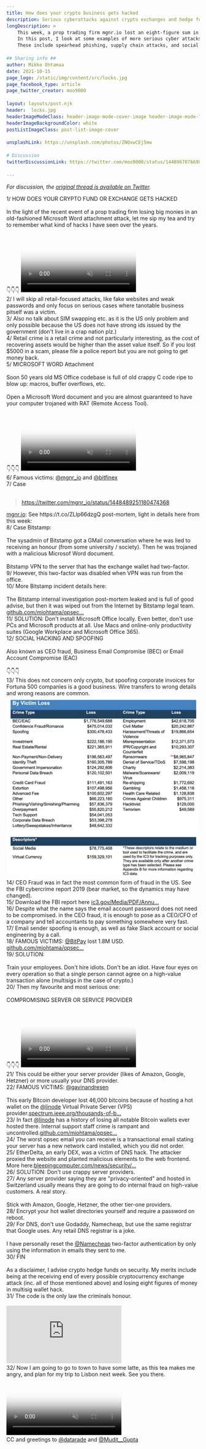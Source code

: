 ```yaml
---
title: How does your crypto business gets hacked
description: Serious cyberattacks against crypto exchanges and hedge funds
longDescription: >
    This week, a prop trading firm mgnr.io lost an eight-figure sum in a classical malicious Microsoft Word attachment hack.
    In this post, I look at some examples of more serious cyber attacks targetting crypto businesses over the years.
    These include spearhead phishing, supply chain attacks, and social fraud.

## Sharing info ##
author: Mikko Ohtamaa
date: 2021-10-15
page_logo: /static/img/content/src/locks.jpg
page_facebook_type: article
page_twitter_creator: moo9000

layout: layouts/post.njk
header:  locks.jpg
headerImageModeClass: header-image-mode-cover-image header-image-mode-700 header-image-text-white
headerImageBackgroundColor: white
postListImageClass: post-list-image-cover

unsplashLink: https://unsplash.com/photos/ZNOxwCEj5mw

# Discussion
twitterDiscussionLink: https://twitter.com/moo9000/status/1448967076698333192

---
```


*For discussion, the [original thread is available on Twitter](https://twitter.com/moo9000/status/1448967076698333192).*

  <div class="tweetstorm">
                              <!-- Tweet 1-->
      <div id="tweet_1" class="content-tweet allow-preview" data-controller="thread" data-action="click-&gt;thread#showTweet" data-screenname="moo9000" data-tweet="1448967076698333192" dir="auto">
      <span class="nop nop-start">1/ </span> HOW DOES YOUR CRYPTO FUND OR EXCHANGE GETS HACKED<br>
      <br>
      In the light of the recent event of a prop trading firm losing big monies in an old-fashioned Microsoft Word attachment attack, let me sip my tea and try to remember what kind of hacks I have seen over the years.<br>
      <br>
      👇👇👇 <span class="entity-video-gif"><video autoplay="" muted="" loop="" controls="" poster="https://pbs.twimg.com/tweet_video_thumb/FBvD4FxWUAIS_TB.jpg"><source src="https://video.twimg.com/tweet_video/FBvD4FxWUAIS_TB.mp4" type="video/mp4"></source><img alt="Video Poster" src="/static/img/content/fixed-size/how-does-your-crypto-business-gets-hacked/1.jpg"></video></span>
      </div>
      <!-- Tweet 2-->
      <div id="tweet_2" class="content-tweet allow-preview" data-controller="thread" data-action="click-&gt;thread#showTweet" data-screenname="moo9000" data-tweet="1448967077990178835" dir="auto">
      <span class="nop nop-start">2/ </span> I will skip all retail-focused attacks, like fake websites and weak passwords and only focus on serious cases where tanotable business pitself was a victim.
      </div>
      <!-- Tweet 3-->
      <div id="tweet_3" class="content-tweet allow-preview" data-controller="thread" data-action="click-&gt;thread#showTweet" data-screenname="moo9000" data-tweet="1448967078875176988" dir="auto">
      <span class="nop nop-start">3/ </span> Also no talk about SIM swapping etc. as it is the US only problem and only possible because the US does not have strong ids issued by the government (don't live in a crap nation plz.)
      </div>
      <!-- Tweet 4-->
      <div id="tweet_4" class="content-tweet allow-preview" data-controller="thread" data-action="click-&gt;thread#showTweet" data-screenname="moo9000" data-tweet="1448967079781146640" dir="auto">
      <span class="nop nop-start">4/ </span> Retail crime is a retail crime and not particularly interesting, as the cost of recovering assets would be higher than the asset value itself. So if you lost $5000 in a scam, please file a police report but you are not going to get money back.
      </div>
      <!-- Tweet 5-->
      <div id="tweet_5" class="content-tweet allow-preview" data-controller="thread" data-action="click-&gt;thread#showTweet" data-screenname="moo9000" data-tweet="1448967084403269652" dir="auto">
      <span class="nop nop-start">5/ </span> MICROSOFT WORD Attachment<br>
      <br>
      Soon 50 years old MS Office codebase is full of old crappy C code ripe to blow up: macros, buffer overflows, etc. <br>
      <br>
      Open a Microsoft Word document and you are almost guaranteed to have your computer trojaned with RAT (Remote Access Tool). <br>
      <br>
      👇👇👇 <span class="entity-video-gif"><video autoplay="" muted="" loop="" controls="" poster="https://pbs.twimg.com/tweet_video_thumb/FBvD4itXIAYkpfx.jpg"><source src="https://video.twimg.com/tweet_video/FBvD4itXIAYkpfx.mp4" type="video/mp4"></source><img alt="Video Poster" src="/static/img/content/fixed-size/how-does-your-crypto-business-gets-hacked/2.jpg"></video></span>
      </div>
      <!-- Tweet 6-->
      <div id="tweet_6" class="content-tweet allow-preview" data-controller="thread" data-action="click-&gt;thread#showTweet" data-screenname="moo9000" data-tweet="1448967085594484736" dir="auto">
      <span class="nop nop-start">6/ </span> Famous victims: <a class="entity-mention" href="https://twitter.com/mgnr_io">@mgnr_io</a> and <a class="entity-mention" href="https://twitter.com/bitfinex">@bitfinex</a>
      </div>
      <!-- Tweet 7-->
      <div id="tweet_7" class="content-tweet allow-preview" data-controller="thread" data-action="click-&gt;thread#showTweet" data-screenname="moo9000" data-tweet="1448967086609477633" dir="auto">
      <span class="nop nop-start">7/ </span> Case <br>
      <br>
      <span class="entity-embed"><span class="twitter-player"><blockquote class="twitter-tweet" data-conversation="none" data-align="center" data-dnt="true"><a href="https://twitter.com/mgnr_io/status/1448489251180474368">https://twitter.com/mgnr_io/status/1448489251180474368</a></blockquote></span></span>
      <a class="entity-url" data-preview="true" href="http://mgnr.io">mgnr.io</a>: See https://t.co/ZLIp66dzgQ post-mortem, light in details here from this week: </div>
      <!-- Tweet 8-->
      <div id="tweet_8" class="content-tweet allow-preview" data-controller="thread" data-action="click-&gt;thread#showTweet" data-screenname="moo9000" data-tweet="1448967087783911425" dir="auto">
      <span class="nop nop-start">8/ </span> Case Bitstamp:<br>
      <br>
      The sysadmin of Bitstamp got a GMail conversation where he was lied to receiving an honour (from some university / society). Then he was trojaned with a malicious Microsof Word document.<br>
      <br>
      Bitstamp VPN to the server that has the exchange wallet had two-factor.
      </div>
      <!-- Tweet 9-->
      <div id="tweet_9" class="content-tweet allow-preview" data-controller="thread" data-action="click-&gt;thread#showTweet" data-screenname="moo9000" data-tweet="1448967088576602151" dir="auto">
      <span class="nop nop-start">9/ </span> However, this two-factor was disabled when VPN was run from the office.
      </div>
      <!-- Tweet 10-->
      <div id="tweet_10" class="content-tweet allow-preview" data-controller="thread" data-action="click-&gt;thread#showTweet" data-screenname="moo9000" data-tweet="1448967089511964672" dir="auto">
      <span class="nop nop-start">10/ </span> More Bitstamp incident details here:<br>
      <br>
      The Bitstamp internal investigation post-mortem leaked and is full of good advise, but then it was wiped out from the Internet by Bitstamp legal team.
      <a class="entity-url" data-preview="true" href="https://github.com/miohtama/opsec/blob/master/source/incidences/bitstamp.rst">github.com/miohtama/opsec…</a></div>
      <!-- Tweet 11-->
      <div id="tweet_11" class="content-tweet allow-preview" data-controller="thread" data-action="click-&gt;thread#showTweet" data-screenname="moo9000" data-tweet="1448967090531147788" dir="auto">
      <span class="nop nop-start">11/ </span> SOLUTION: Don't install Microsoft Office locally. Even better, don't use PCs and Microsoft products at all. Use Macs and online-only productivity suites (Google Workplace and Microsoft Office 365).
      </div>
      <!-- Tweet 12-->
      <div id="tweet_12" class="content-tweet allow-preview" data-controller="thread" data-action="click-&gt;thread#showTweet" data-screenname="moo9000" data-tweet="1448967091445506056" dir="auto">
      <span class="nop nop-start">12/ </span> SOCIAL HACKING AND SPOOFING<br>
      <br>
      Also known as CEO fraud, Business Email Compromise (BEC) or Email Account Compromise (EAC)<br>
      <br>
      👇👇👇
      </div>
      <!-- Tweet 13-->
      <div id="tweet_13" class="content-tweet allow-preview" data-controller="thread" data-action="click-&gt;thread#showTweet" data-screenname="moo9000" data-tweet="1448967092670185475" dir="auto">
      <span class="nop nop-start">13/ </span> This does not concern only crypto, but spoofing corporate invoices for Fortuna 500 companies is a good business. Wire transfers to wrong details and wrong reasons are common.
      </div>
      <!-- Tweet 14-->
      <div id="tweet_14" class="content-tweet allow-preview" data-controller="thread" data-action="click-&gt;thread#showTweet" data-screenname="moo9000" data-tweet="1448967099230138373" dir="auto">
      <span class="entity-image"><a href="https://pbs.twimg.com/media/FBvD5VXXEAAKb3d.jpg" target="_blank"><img alt="Image" src="/static/img/content/fixed-size/how-does-your-crypto-business-gets-hacked/3.jpg"></a></span>
      <span class="nop nop-start">14/ </span> CEO Fraud was in fact the most common form of fraud in the US. See the FBI cybercrime report 2019 (bear market, so the dynamics may have changed). </div>
      <!-- Tweet 15-->
      <div id="tweet_15" class="content-tweet allow-preview" data-controller="thread" data-action="click-&gt;thread#showTweet" data-screenname="moo9000" data-tweet="1448967100857556993" dir="auto">
      <span class="nop nop-start">15/ </span> Download the FBI report here <a class="entity-url" data-preview="true" href="https://www.ic3.gov/Media/PDF/AnnualReport/2019_IC3Report.pdf">ic3.gov/Media/PDF/Annu…</a>
      </div>
      <!-- Tweet 16-->
      <div id="tweet_16" class="content-tweet allow-preview" data-controller="thread" data-action="click-&gt;thread#showTweet" data-screenname="moo9000" data-tweet="1448967101721550888" dir="auto">
      <span class="nop nop-start">16/ </span> Despite what the name says the email account password does not need to be compromised. in the CEO fraud, it is enough to pose as a CEO/CFO of a company and tell accountants to pay something somewhere very fast.
      </div>
      <!-- Tweet 17-->
      <div id="tweet_17" class="content-tweet allow-preview" data-controller="thread" data-action="click-&gt;thread#showTweet" data-screenname="moo9000" data-tweet="1448967102501691394" dir="auto">
      <span class="nop nop-start">17/ </span> Email sender spoofing is enough, as well as fake Slack account or social engineering by a call.
      </div>
      <!-- Tweet 18-->
      <div id="tweet_18" class="content-tweet allow-preview" data-controller="thread" data-action="click-&gt;thread#showTweet" data-screenname="moo9000" data-tweet="1448967103374106629" dir="auto">
      <span class="nop nop-start">18/ </span> FAMOUS VICTIMS: <a class="entity-mention" href="https://twitter.com/BitPay">@BitPay</a> lost 1.8M USD. <a class="entity-url" data-preview="true" href="https://github.com/miohtama/opsec/blob/master/source/incidences/bitpay.rst">github.com/miohtama/opsec…</a>
      </div>
      <!-- Tweet 19-->
      <div id="tweet_19" class="content-tweet allow-preview" data-controller="thread" data-action="click-&gt;thread#showTweet" data-screenname="moo9000" data-tweet="1448967104296853522" dir="auto">
      <span class="nop nop-start">19/ </span> SOLUTION: <br>
      <br>
      Train your employees. Don't hire idiots. Don't be an idiot. Have four eyes on every operation so that a single person cannot agree on a high-value transaction alone (multisigs in the case of crypto.)
      </div>
      <!-- Tweet 20-->
      <div id="tweet_20" class="content-tweet allow-preview" data-controller="thread" data-action="click-&gt;thread#showTweet" data-screenname="moo9000" data-tweet="1448967109044805633" dir="auto">
      <span class="nop nop-start">20/ </span> Then my favourite and most serious one:<br>
      <br>
      COMPROMISING SERVER OR SERVICE PROVIDER<br>
      <br>
      👇👇👇 <span class="entity-video-gif"><video autoplay="" muted="" loop="" controls="" poster="https://pbs.twimg.com/tweet_video_thumb/FBvD59uXIB8VJ19.jpg"><source src="https://video.twimg.com/tweet_video/FBvD59uXIB8VJ19.mp4" type="video/mp4"></source><img alt="Video Poster" src="/static/img/content/fixed-size/how-does-your-crypto-business-gets-hacked/4.jpg"></video></span>
      </div>
      <!-- Tweet 21-->
      <div id="tweet_21" class="content-tweet allow-preview" data-controller="thread" data-action="click-&gt;thread#showTweet" data-screenname="moo9000" data-tweet="1448967110147907631" dir="auto">
      <span class="nop nop-start">21/ </span> This could be either your server provider (likes of Amazon, Google, Hetzner) or more usually your DNS provider.
      </div>
      <!-- Tweet 22-->
      <div id="tweet_22" class="content-tweet allow-preview" data-controller="thread" data-action="click-&gt;thread#showTweet" data-screenname="moo9000" data-tweet="1448967111137763365" dir="auto">
      <span class="nop nop-start">22/ </span> FAMOUS VICTIMS: <a class="entity-mention" href="https://twitter.com/gavinandresen">@gavinandresen</a> <br>
      <br>
      This early Bitcoin developer lost 46,000 bitcoins because of hosting a hot wallet on the <a class="entity-mention" href="https://twitter.com/linode">@linode</a> Virtual Private Server (VPS) provider.<a class="entity-url" data-preview="true" href="https://spectrum.ieee.org/thousands-of-bitcoins-stolen-in-a-hack-on-linode">spectrum.ieee.org/thousands-of-b…</a>
      </div>
      <!-- Tweet 23-->
      <div id="tweet_23" class="content-tweet allow-preview" data-controller="thread" data-action="click-&gt;thread#showTweet" data-screenname="moo9000" data-tweet="1448967111989207042" dir="auto">
      <span class="nop nop-start">23/ </span> In fact <a class="entity-mention" href="https://twitter.com/linode">@linode</a> has a history of losing all notable Bitcoin wallets ever hosted there. Internal support staff crime is rampant and uncontrolled.<a class="entity-url" data-preview="true" href="https://github.com/miohtama/opsec/blob/master/source/incidences/linode.rst">github.com/miohtama/opsec…</a>
      </div>
      <!-- Tweet 24-->
      <div id="tweet_24" class="content-tweet allow-preview" data-controller="thread" data-action="click-&gt;thread#showTweet" data-screenname="moo9000" data-tweet="1448967112928768000" dir="auto">
      <span class="nop nop-start">24/ </span> The worst opsec email you can receive is a transactional email stating your server has a new network card installed, which you did not order.
      </div>
      <!-- Tweet 25-->
      <div id="tweet_25" class="content-tweet allow-preview" data-controller="thread" data-action="click-&gt;thread#showTweet" data-screenname="moo9000" data-tweet="1448967113847283759" dir="auto">
      <span class="nop nop-start">25/ </span> EtherDelta, an early DEX, was a victim of DNS hack. The attacker proxied the website and planted malicious elements to the web frontend. More here:<a class="entity-url" data-preview="true" href="https://www.bleepingcomputer.com/news/security/hackers-hijack-dns-server-of-crypto-to-crypto-exchange-etherdelta/">bleepingcomputer.com/news/security/…</a>
      </div>
      <!-- Tweet 26-->
      <div id="tweet_26" class="content-tweet allow-preview" data-controller="thread" data-action="click-&gt;thread#showTweet" data-screenname="moo9000" data-tweet="1448967115067826185" dir="auto">
      <span class="nop nop-start">26/ </span> SOLUTION: Don't use crappy server providers.
      </div>
      <!-- Tweet 27-->
      <div id="tweet_27" class="content-tweet allow-preview" data-controller="thread" data-action="click-&gt;thread#showTweet" data-screenname="moo9000" data-tweet="1448967115927588865" dir="auto">
      <span class="nop nop-start">27/ </span> Any server provider saying they are "privacy-oriented" and hosted in Switzerland usually means they are going to do internal fraud on high-value customers. A real story.<br>
      <br>
      Stick with Amazon, Google, Hetzner, the other tier-one providers.
      </div>
      <!-- Tweet 28-->
      <div id="tweet_28" class="content-tweet allow-preview" data-controller="thread" data-action="click-&gt;thread#showTweet" data-screenname="moo9000" data-tweet="1448967116917514254" dir="auto">
      <span class="nop nop-start">28/ </span> Encrypt your hot wallet directories yourself and require a password on reboot.
      </div>
      <!-- Tweet 29-->
      <div id="tweet_29" class="content-tweet allow-preview" data-controller="thread" data-action="click-&gt;thread#showTweet" data-screenname="moo9000" data-tweet="1448967117693460481" dir="auto">
      <span class="nop nop-start">29/ </span> For DNS, don't use Godaddy, Namecheap, but use the same registrar that Google uses. Any retail DNS registrar is a joke.<br>
      <br>
      I have personally reset the <a class="entity-mention" href="https://twitter.com/Namecheap">@Namecheap</a> two-factor authentication by only using the information in emails they sent to me.
      </div>
      <!-- Tweet 30-->
      <div id="tweet_30" class="content-tweet allow-preview" data-controller="thread" data-action="click-&gt;thread#showTweet" data-screenname="moo9000" data-tweet="1448967118469439488" dir="auto">
      <span class="nop nop-start">30/ </span> FIN<br>
      <br>
      As a disclaimer, I advise crypto hedge funds on security. My merits include being at the receiving end of every possible cryptocurrency exchange attack (inc. all of those mentioned above) and losing eight figures of money in multisig wallet hack.
      </div>
      <!-- Tweet 31-->
      <div id="tweet_31" class="content-tweet allow-preview" data-controller="thread" data-action="click-&gt;thread#showTweet" data-screenname="moo9000" data-tweet="1448967119375376424" dir="auto">
      <span class="nop nop-start">31/ </span> The code is the only law the criminals honour.<br>
      <br>
      <span class="entity-embed"><iframe class="youtube-player keep-ratio-4-3" src="https://www.youtube.com/embed/L397TWLwrUU" frameborder="0" allowfullscreen=""></iframe></span>
      </div>
      <!-- Tweet 32-->
      <div id="tweet_32" class="content-tweet allow-preview" data-controller="thread" data-action="click-&gt;thread#showTweet" data-screenname="moo9000" data-tweet="1448967137633226752" dir="auto">
      <span class="nop nop-start">32/ </span> Now I am going to go to town to have some latte, as this tea makes me angry, and plan for my trip to Lisbon next week. See you there. <span class="entity-video-gif"><video autoplay="" muted="" loop="" controls="" poster="https://pbs.twimg.com/tweet_video_thumb/FBvD6-bXIAM5oee.jpg"><source src="https://video.twimg.com/tweet_video/FBvD6-bXIAM5oee.mp4" type="video/mp4"></source><img alt="Video Poster" src="/static/img/content/fixed-size/how-does-your-crypto-business-gets-hacked/5.jpg"></video></span>
      </div>
      <!-- Tweet 33-->
      <div id="tweet_33" class="content-tweet allow-preview" data-controller="thread" data-action="click-&gt;thread#showTweet" data-screenname="moo9000" data-tweet="1448967453929844736" dir="auto">
      CC and greetings to <a class="entity-mention" href="https://twitter.com/datarade">@datarade</a> and <a class="entity-mention" href="https://twitter.com/Mudit__Gupta">@Mudit__Gupta</a>
      </div>
  </div>